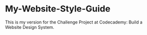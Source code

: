 # My-Website-Style-Guide

This is my version for the Challenge Project at Codecademy: Build a Website Design System.
